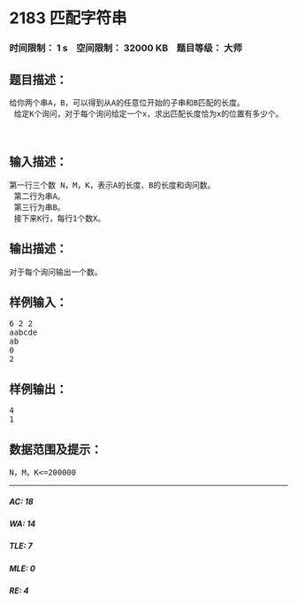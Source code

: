 # 2183 匹配字符串   
### 时间限制： 1 s&nbsp;&nbsp;&nbsp;&nbsp;空间限制： 32000 KB&nbsp;&nbsp;&nbsp;&nbsp;题目等级： 大师  
## 题目描述：  

<pre>
给你两个串A，B，可以得到从A的任意位开始的子串和B匹配的长度。  
 给定K个询问，对于每个询问给定一个x，求出匹配长度恰为x的位置有多少个。  
  

</pre>
  
  
## 输入描述：  

<pre>
第一行三个数 N，M，K，表示A的长度、B的长度和询问数。  
 第二行为串A。  
 第三行为串B。  
 接下来K行，每行1个数X。
</pre>
  
  
## 输出描述：  

<pre>
对于每个询问输出一个数。
</pre>
  
  
## 样例输入：  

<pre>
6 2 2  
aabcde  
ab  
0  
2
</pre>
  
  
## 样例输出：  

<pre>
4  
1
</pre>
  
  
## 数据范围及提示：  

<pre>
N，M，K<=200000
</pre>
  
  
***  

##### AC: 18  
##### WA: 14  
##### TLE: 7  
##### MLE: 0  
##### RE: 4  
